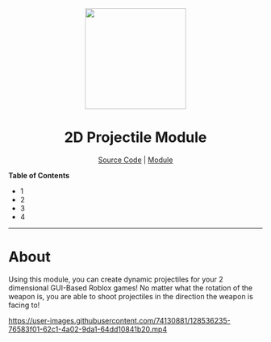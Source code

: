<div align="center">
   <img src="https://user-images.githubusercontent.com/74130881/128533807-a1229169-eae5-4062-9c70-154c2d18330d.png" width=200px>
   <h1>2D Projectile Module</h1>
   <a href="https://github.com/jaipack17/2D-Projectile-Module">Source Code</a> | <a href="https://www.roblox.com/library/7212819236/ProjectileModule">Module</a>
</div>

**Table of Contents**
- 1
- 2
- 3
- 4

<hr/>

# About

Using this module, you can create dynamic projectiles for your 2 dimensional GUI-Based Roblox games! No matter what the rotation of the weapon is, you are able to shoot projectiles in the direction the weapon is facing to!

https://user-images.githubusercontent.com/74130881/128536235-76583f01-62c1-4a02-9da1-64dd10841b20.mp4


